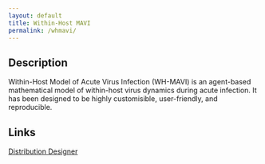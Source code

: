 ```yaml
---
layout: default
title: Within-Host MAVI
permalink: /whmavi/
---
```


## Description
Within-Host Model of Acute Virus Infection (WH-MAVI) is an agent-based mathematical model of within-host virus dynamics during acute infection. It has been designed to be highly customisible, user-friendly, and reproducible.

## Links

<a href="/whmavi/distribution_designer" class="project-button">Distribution Designer</a>
